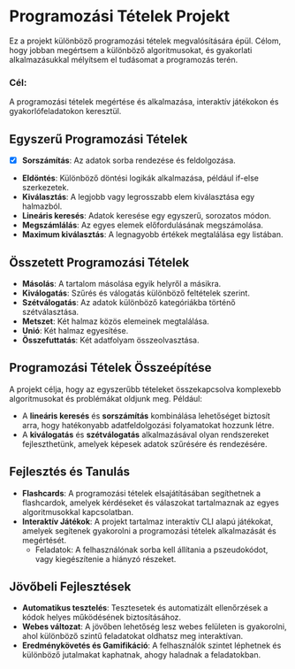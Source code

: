 # Programozási Tételek Projekt

Ez a projekt különböző programozási tételek megvalósítására épül. Célom, hogy jobban megértsem a különböző algoritmusokat, és gyakorlati alkalmazásukkal mélyítsem el tudásomat a programozás terén.

### Cél:
A programozási tételek megértése és alkalmazása, interaktív játékokon és gyakorlófeladatokon keresztül.

## Egyszerű Programozási Tételek
- [x] **Sorszámítás**: Az adatok sorba rendezése és feldolgozása.
- **Eldöntés**: Különböző döntési logikák alkalmazása, például if-else szerkezetek.
- **Kiválasztás**: A legjobb vagy legrosszabb elem kiválasztása egy halmazból.
- **Lineáris keresés**: Adatok keresése egy egyszerű, sorozatos módon.
- **Megszámlálás**: Az egyes elemek előfordulásának megszámolása.
- **Maximum kiválasztás**: A legnagyobb értékek megtalálása egy listában.

## Összetett Programozási Tételek
- **Másolás**: A tartalom másolása egyik helyről a másikra.
- **Kiválogatás**: Szűrés és válogatás különböző feltételek szerint.
- **Szétválogatás**: Az adatok különböző kategóriákba történő szétválasztása.
- **Metszet**: Két halmaz közös elemeinek megtalálása.
- **Unió**: Két halmaz egyesítése.
- **Összefuttatás**: Két adatfolyam összeolvasztása.

## Programozási Tételek Összeépítése
A projekt célja, hogy az egyszerűbb tételeket összekapcsolva komplexebb algoritmusokat és problémákat oldjunk meg. Például:
- A **lineáris keresés** és **sorszámítás** kombinálása lehetőséget biztosít arra, hogy hatékonyabb adatfeldolgozási folyamatokat hozzunk létre.
- A **kiválogatás** és **szétválogatás** alkalmazásával olyan rendszereket fejleszthetünk, amelyek képesek adatok szűrésére és rendezésére.

## Fejlesztés és Tanulás
- **Flashcards**: A programozási tételek elsajátításában segíthetnek a flashcardok, amelyek kérdéseket és válaszokat tartalmaznak az egyes algoritmusokkal kapcsolatban.
- **Interaktív Játékok**: A projekt tartalmaz interaktív CLI alapú játékokat, amelyek segítenek gyakorolni a programozási tételek alkalmazását és megértését.
  - Feladatok: A felhasználónak sorba kell állítania a pszeudokódot, vagy kiegészítenie a hiányzó részeket.

## Jövőbeli Fejlesztések
- **Automatikus tesztelés**: Tesztesetek és automatizált ellenőrzések a kódok helyes működésének biztosításához.
- **Webes változat**: A jövőben lehetőség lesz webes felületen is gyakorolni, ahol különböző szintű feladatokat oldhatsz meg interaktívan.
- **Eredménykövetés és Gamifikáció**: A felhasználók szintet léphetnek és különböző jutalmakat kaphatnak, ahogy haladnak a feladatokban.

